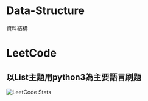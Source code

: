 # Data-Structure
資料結構  
# LeetCode
## 以List主題用python3為主要語言刷題  
![LeetCode Stats](https://leetcard.jacoblin.cool/mason45ok?theme=dark&font=Audiowide)
